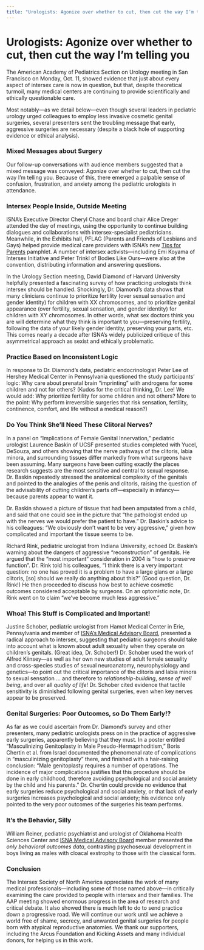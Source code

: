 ```yaml
---
title: "Urologists: Agonize over whether to cut, then cut the way I’m telling you"
---
```


# Urologists: Agonize over whether to cut, then cut the way I’m telling you

<p>The American Academy of Pediatrics Section on Urology meeting in San Francisco on Monday, Oct. 11, showed evidence that just about every aspect of intersex care is now in question, but that, despite theoretical turmoil, many medical centers are continuing to provide scientifically and ethically questionable care.  </p>

<p>Most notably&#8212;as we detail below&#8212;even though several leaders in pediatric urology urged colleagues to employ less invasive cosmetic genital surgeries, several presenters sent the troubling message that early, aggressive surgeries are necessary (despite a black hole of supporting evidence or ethical analysis).  </p>

<h3>Mixed Messages about Surgery  </h3>

<p>Our follow-up conversations with audience members suggested that a mixed message was conveyed: Agonize over whether to cut, then cut the way I&#8217;m telling you. Because of this, there emerged a palpable sense of confusion, frustration, and anxiety among the pediatric urologists in attendance.  </p>

<h3>Intersex People Inside, Outside Meeting  </h3>

<p><span class="caps">ISNA</span>&#8217;s Executive Director Cheryl Chase and board chair Alice Dreger attended the day of meetings, using the opportunity to continue building dialogues and collaborations with intersex-specialist pediatricians. Meanwhile, in the Exhibits hall, <span class="caps">PFLAG</span> (Parents and Friends of Lesbians and Gays) helped provide medical care providers with <span class="caps">ISNA</span>&#8217;s new <a href="/node/view/631">Tips for Parents</a> pamphlet. A number of intersex activists&#8212;including Emi Koyama of Intersex Initiative and Peter Trinkl of Bodies Like Ours&#8212;were also at the convention, distributing information and answering questions.  </p>

<p>In the Urology Section meeting, David Diamond of Harvard University helpfully presented a fascinating survey of how practicing urologists think intersex should be handled. Shockingly, Dr. Diamond&#8217;s data shows that many clinicians continue to prioritize fertility (over sexual sensation and gender identity) for children with XX chromosomes, and to prioritize genital appearance (over fertility, sexual sensation, and gender identity) for children with XY chromosomes. In other words, what sex doctors think you are will determine what they think is important to you&#8212;preserving fertility, following the data of your likely gender identity, preserving your parts, etc. This comes nearly a decade after <span class="caps">ISNA</span>&#8217;s widely publicized critique of this asymmetrical approach as sexist and ethically problematic.  </p>

<h3>Practice Based on Inconsistent Logic  </h3>

<p>In response to Dr. Diamond&#8217;s data, pediatric endocrinologist Peter Lee of Hershey Medical Center in Pennsylvania questioned the study participants&#8217; logic: Why care about prenatal brain &#8220;imprinting&#8221; with androgens for some children and not for others? (Kudos for the critical thinking, Dr. Lee! We would add: Why prioritize fertility for some children and not others? More to the point: Why perform irreversible surgeries that risk sensation, fertility, continence, comfort, and life without a medical reason?)  </p>

<h3>Do You Think She&#8217;ll Need These Clitoral Nerves?  </h3>

<p>In a panel on &#8220;Implications of Female Genital Innervation,&#8221; pediatric urologist Laurence Baskin of <span class="caps">UCSF</span> presented studies completed with Yucel, DeSouza, and others showing that the nerve pathways of the clitoris, labia minora, and surrounding tissues differ markedly from what surgeons have been assuming. Many surgeons have been cutting exactly the places research suggests are the most sensitive and central to sexual response. Dr. Baskin repeatedly stressed the anatomical complexity of the genitals and pointed to the analogies of the penis and clitoris, raising the question of the advisability of cutting children&#8217;s parts off&#8212;especially in infancy&#8212;because parents appear to want it.  </p>

<p>Dr. Baskin showed a picture of tissue that had been amputated from a child, and said that one could see in the picture that &#8220;the pathologist ended up with the nerves we would prefer the patient to have.&#8221; Dr. Baskin&#8217;s advice to his colleagues: &#8220;We obviously don&#8217;t want to be very aggressive,&#8221; given how complicated and important the tissue seems to be.  </p>


<p>Richard Rink, pediatric urologist from Indiana University, echoed Dr. Baskin&#8217;s warning about the dangers of aggressive &#8220;reconstruction&#8221; of genitals. He argued that the &#8220;most important&#8221; consideration in 2004 is &#8220;how to preserve function&#8221;. Dr. Rink told his colleagues, &#8220;I think there is a very important question: no one has proved it is a problem to have a large glans or a large clitoris, [so] should we really do anything about this?&#8221; (Good question, Dr. Rink!) He then proceeded to discuss how best to achieve cosmetic outcomes considered acceptable by surgeons. On an optomistic note, Dr. Rink went on to claim &#8220;we&#8217;ve become much less aggressive.&#8221;  </p>

<h3>Whoa! This Stuff is Complicated and Important!  </h3>

Justine Schober, pediatric urologist from Hamot Medical Center in Erie, Pennsylvania and member of <a href="/about/medicalboard"><span class="caps">ISNA</span>&#8217;s Medical Advisory Board</a>, presented a radical approach to intersex, suggesting that pediatric surgeons should take into account what is known about adult sexuality when they operate on children&#8217;s genitals. (Great idea, Dr. Schober!) Dr. Schober used the work of Alfred Kiinsey&#8212;as well as her own new studies of adult female sexuality and cross-species studies of sexual neuroanatomy, neurophysiology and genetics&#8212;to point out the critical importance of the clitoris and labia minora to sexual sensation &#8230; and therefore to _relationship-building_, _sense of well being_, and over all _quality of life_! Dr. Schober cited evidence that tactile sensitivity is diminished following genital surgeries, even when key nerves appear to be preserved.

<h3>Genital Surgeries: Poor Outcomes, so Do Them Early!?  </h3>

<p>As far as we could ascertain from Dr. Diamond&#8217;s survey and other presenters, many pediatric urologists press on in the practice of aggressive early surgeries, apparently believing that they must. In a poster entitled &#8220;Masculinizing Genitoplasty in Male Pseudo-Hermaprhoditism,&#8221; Boris Chertin et al. from Israel documented the phenomenal rate of complications in &#8220;masculinizing genitoplasty&#8221; there, and finished with a hair-raising conclusion: &#8220;Male genitoplasty requires a number of operations. The incidence of major complications justifies that this procedure should be done in early childhood, therefore avoiding psychological and social anxiety by the child and his parents.&#8221; Dr. Chertin could provide no evidence that early surgeries reduce psychological and social anxiety, or that lack of early surgeries increases psychological and social anxiety; his evidence only pointed to the very poor outcomes of the surgeries his team performs.  </p>


<h3>It&#8217;s the Behavior, Silly  </h3>


William Reiner, pediatric psychiatrist and urologist of Oklahoma Health Sciences Center and <a href="/medicalboard"><span class="caps">ISNA</span> Medical Advisory Board</a> member presented the _only behavioral outcomes data_, contrasting psychosexual development in boys living as males with cloacal exstrophy to those with the classical form.


<h3>Conclusion  </h3>

<p>The Intersex Society of North America appreciates the work of many medical professionals&#8212;including some of those named above&#8212;in critically examining the care provided to people with intersex and their families. The <span class="caps">AAP</span> meeting showed enormous progress in the area of research and critical debate. It also showed there is much left to do to send practice down a progressive road. We will continue our work until we achieve a world free of shame, secrecy, and unwanted genital surgeries for people born with atypical reproductive anatomies. We thank our supporters, including the Arcus Foundation and Kicking Assets and many individual donors, for helping us in this work.</p>